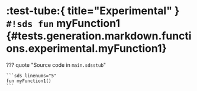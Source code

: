 # :test-tube:{ title="Experimental" } `#!sds fun` myFunction1 {#tests.generation.markdown.functions.experimental.myFunction1}

??? quote "Source code in `main.sdsstub`"

    ```sds linenums="5"
    fun myFunction1()
    ```
